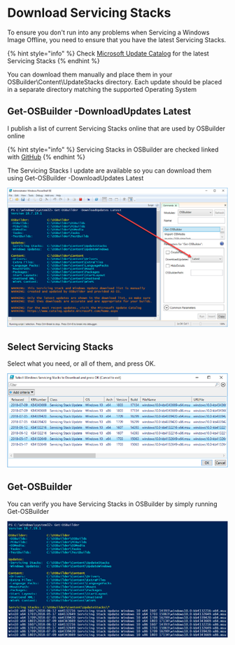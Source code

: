 # Download Servicing Stacks

To ensure you don't run into any problems when Servicing a Windows Image Offline, you need to ensure that you have the latest Servicing Stacks.

{% hint style="info" %}
Check [Microsoft Update Catalog](https://www.catalog.update.microsoft.com/Home.aspx) for the latest Servicing Stacks
{% endhint %}

You can download them manually and place them in your OSBuilder\Content\UpdateStacks directory. Each update should be placed in a separate directory matching the supported Operating System

## Get-OSBuilder -DownloadUpdates Latest

I publish a list of current Servicing Stacks online that are used by OSBuilder online

{% hint style="info" %}
Servicing Stacks in OSBuilder are checked linked with [GitHub](https://raw.githubusercontent.com/OSDeploy/OSBuilderJSON/master/stacks.json)
{% endhint %}

The Servicing Stacks I update are available so you can download them using Get-OSBuilder -DownloadUpdates Latest

![](../../.gitbook/assets/2018-07-19_22-23-10.png)

## Select Servicing Stacks

Select what you need, or all of them, and press OK.

![](../../.gitbook/assets/2018-07-19_22-25-05.png)

## Get-OSBuilder

You can verify you have Servicing Stacks in OSBuilder by simply running Get-OSBuilder

![](../../.gitbook/assets/2018-07-19_22-27-03.png)

